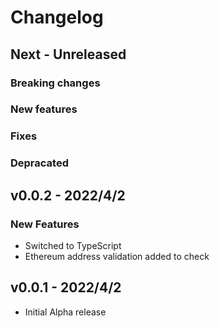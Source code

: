 # Changelog

## Next - Unreleased

### Breaking changes

### New features

### Fixes

### Depracated

## v0.0.2 - 2022/4/2

### New Features

* Switched to TypeScript
* Ethereum address validation added to check

## v0.0.1 - 2022/4/2

* Initial Alpha release
